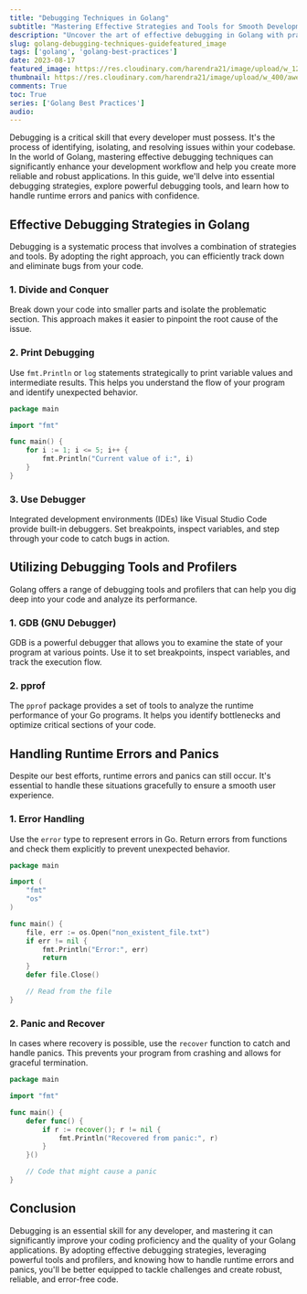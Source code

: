 ```yaml
---
title: "Debugging Techniques in Golang"
subtitle: "Mastering Effective Strategies and Tools for Smooth Development"
description: "Uncover the art of effective debugging in Golang with practical examples and insights. Explore debugging strategies, tools, and techniques to enhance your development workflow and ensure robust code."
slug: golang-debugging-techniques-guidefeatured_image
tags: ['golang', 'golang-best-practices']
date: 2023-08-17
featured_image: https://res.cloudinary.com/harendra21/image/upload/w_1200/awesome-blog/awesome-golang/Golang_Best_Practices_Debugging_pvogsj.png
thumbnail: https://res.cloudinary.com/harendra21/image/upload/w_400/awesome-blog/awesome-golang/Golang_Best_Practices_Debugging_pvogsj.png
comments: True
toc: True
series: ['Golang Best Practices']
audio: 
---
```


Debugging is a critical skill that every developer must possess. It's the process of identifying, isolating, and resolving issues within your codebase. In the world of Golang, mastering effective debugging techniques can significantly enhance your development workflow and help you create more reliable and robust applications. In this guide, we'll delve into essential debugging strategies, explore powerful debugging tools, and learn how to handle runtime errors and panics with confidence.

## Effective Debugging Strategies in Golang

Debugging is a systematic process that involves a combination of strategies and tools. By adopting the right approach, you can efficiently track down and eliminate bugs from your code.

### 1. Divide and Conquer

Break down your code into smaller parts and isolate the problematic section. This approach makes it easier to pinpoint the root cause of the issue.

### 2. Print Debugging

Use `fmt.Println` or `log` statements strategically to print variable values and intermediate results. This helps you understand the flow of your program and identify unexpected behavior.

```go
package main

import "fmt"

func main() {
    for i := 1; i <= 5; i++ {
        fmt.Println("Current value of i:", i)
    }
}
```

### 3. Use Debugger

Integrated development environments (IDEs) like Visual Studio Code provide built-in debuggers. Set breakpoints, inspect variables, and step through your code to catch bugs in action.

## Utilizing Debugging Tools and Profilers

Golang offers a range of debugging tools and profilers that can help you dig deep into your code and analyze its performance.

### 1. GDB (GNU Debugger)

GDB is a powerful debugger that allows you to examine the state of your program at various points. Use it to set breakpoints, inspect variables, and track the execution flow.

### 2. pprof

The `pprof` package provides a set of tools to analyze the runtime performance of your Go programs. It helps you identify bottlenecks and optimize critical sections of your code.

## Handling Runtime Errors and Panics

Despite our best efforts, runtime errors and panics can still occur. It's essential to handle these situations gracefully to ensure a smooth user experience.

### 1. Error Handling

Use the `error` type to represent errors in Go. Return errors from functions and check them explicitly to prevent unexpected behavior.

```go
package main

import (
    "fmt"
    "os"
)

func main() {
    file, err := os.Open("non_existent_file.txt")
    if err != nil {
        fmt.Println("Error:", err)
        return
    }
    defer file.Close()

    // Read from the file
}
```

### 2. Panic and Recover

In cases where recovery is possible, use the `recover` function to catch and handle panics. This prevents your program from crashing and allows for graceful termination.

```go
package main

import "fmt"

func main() {
    defer func() {
        if r := recover(); r != nil {
            fmt.Println("Recovered from panic:", r)
        }
    }()

    // Code that might cause a panic
}
```

## Conclusion

Debugging is an essential skill for any developer, and mastering it can significantly improve your coding proficiency and the quality of your Golang applications. By adopting effective debugging strategies, leveraging powerful tools and profilers, and knowing how to handle runtime errors and panics, you'll be better equipped to tackle challenges and create robust, reliable, and error-free code.
